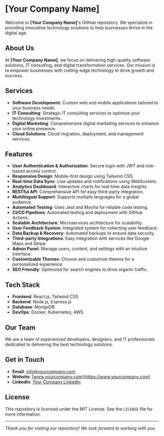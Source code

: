 # [Your Company Name]

Welcome to **[Your Company Name]**'s GitHub repository. We specialize in providing innovative technology solutions to help businesses thrive in the digital age.

## About Us

At **[Your Company Name]**, we focus on delivering high-quality software solutions, IT consulting, and digital transformation services. Our mission is to empower businesses with cutting-edge technology to drive growth and success.

## Services

- **Software Development**: Custom web and mobile applications tailored to your business needs.
- **IT Consulting**: Strategic IT consulting services to optimize your technology investments.
- **Digital Marketing**: Comprehensive digital marketing services to enhance your online presence.
- **Cloud Solutions**: Cloud migration, deployment, and management services.

## Features

- **User Authentication & Authorization**: Secure login with JWT and role-based access control.
- **Responsive Design**: Mobile-first design using Tailwind CSS.
- **Real-time Data Sync**: Live updates and notifications using WebSockets.
- **Analytics Dashboard**: Interactive charts for real-time data insights.
- **RESTful API**: Comprehensive API for easy third-party integration.
- **Multilingual Support**: Supports multiple languages for a global audience.
- **Automated Testing**: Uses Jest and Mocha for reliable code testing.
- **CI/CD Pipelines**: Automated testing and deployment with GitHub Actions.
- **Scalable Architecture**: Microservices architecture for scalability.
- **User Feedback System**: Integrated system for collecting user feedback.
- **Data Backup & Recovery**: Automated backups to ensure data security.
- **Third-party Integrations**: Easy integration with services like Google Maps and Stripe.
- **Admin Panel**: Manage users, content, and settings with an intuitive interface.
- **Customizable Themes**: Choose and customize themes for a personalized experience.
- **SEO Friendly**: Optimized for search engines to drive organic traffic.

## Tech Stack

- **Frontend**: React.js, Tailwind CSS
- **Backend**: Node.js, Express.js
- **Database**: MongoDB
- **DevOps**: Docker, Kubernetes, AWS

## Our Team

We are a team of experienced developers, designers, and IT professionals dedicated to delivering the best technology solutions.

## Get in Touch

- **Email**: [info@yourcompany.com](mailto:info@yourcompany.com)
- **Website**: [www.yourcompany.com](https://www.yourcompany.com)
- **LinkedIn**: [Your Company LinkedIn](https://www.linkedin.com/yourcompany)

## License

This repository is licensed under the MIT License. See the `LICENSE` file for more information.

---

*Thank you for visiting our repository! We look forward to working with you.*
